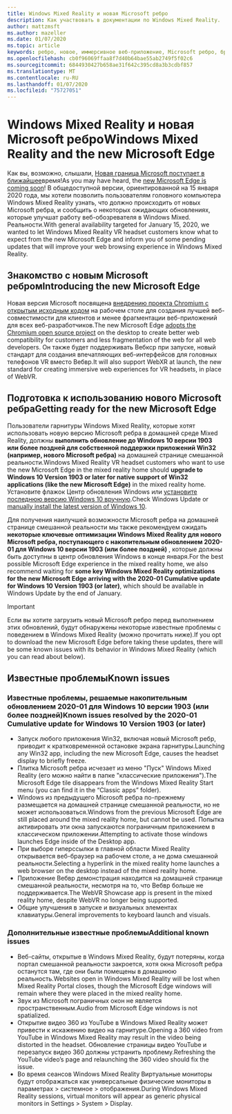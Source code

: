 ```yaml
---
title: Windows Mixed Reality и новая Microsoft ребро
description: Как участвовать в документации по Windows Mixed Reality.
author: mattzmsft
ms.author: mazeller
ms.date: 01/07/2020
ms.topic: article
keywords: ребро, новое, иммерсивное веб-приложение, Microsoft ребро, браузер, VR
ms.openlocfilehash: cb0f96069ffaa8f7d40b64bae55ab2749f5f02c6
ms.sourcegitcommit: 6844930427b658ae31f642c395cd8a3b3cdbf857
ms.translationtype: MT
ms.contentlocale: ru-RU
ms.lasthandoff: 01/07/2020
ms.locfileid: "75727051"
---
```

# <a name="windows-mixed-reality-and-the-new-microsoft-edge"></a><span data-ttu-id="0667f-104">Windows Mixed Reality и новая Microsoft ребро</span><span class="sxs-lookup"><span data-stu-id="0667f-104">Windows Mixed Reality and the new Microsoft Edge</span></span>

<span data-ttu-id="0667f-105">Как вы, возможно, слышали, [Новая граница Microsoft поступает в ближайшее](https://blogs.windows.com/windowsexperience/2019/11/04/introducing-the-new-microsoft-edge-and-bing/)время!</span><span class="sxs-lookup"><span data-stu-id="0667f-105">As you may have heard, the [new Microsoft Edge is coming soon](https://blogs.windows.com/windowsexperience/2019/11/04/introducing-the-new-microsoft-edge-and-bing/)!</span></span> <span data-ttu-id="0667f-106">В общедоступной версии, ориентированной на 15 января 2020 года, мы хотели позволить пользователям головного компьютера Windows Mixed Reality узнать, что должно происходить от новых Microsoft ребра, и сообщить о некоторых ожидающих обновлениях, которые улучшат работу веб-обозревателя в Windows Mixed. Реальности.</span><span class="sxs-lookup"><span data-stu-id="0667f-106">With general availability targeted for January 15, 2020, we wanted to let Windows Mixed Reality VR headset customers know what to expect from the new Microsoft Edge and inform you of some pending updates that will improve your web browsing experience in Windows Mixed Reality.</span></span>

## <a name="introducing-the-new-microsoft-edge"></a><span data-ttu-id="0667f-107">Знакомство с новым Microsoft ребром</span><span class="sxs-lookup"><span data-stu-id="0667f-107">Introducing the new Microsoft Edge</span></span>

<span data-ttu-id="0667f-108">Новая версия Microsoft посвящена [внедрению проекта Chromium с открытым исходным кодом](https://blogs.windows.com/windowsexperience/2018/12/06/microsoft-edge-making-the-web-better-through-more-open-source-collaboration/) на рабочем столе для создания лучшей веб-совместимости для клиентов и менее фрагментации веб-приложений для всех веб-разработчиков.</span><span class="sxs-lookup"><span data-stu-id="0667f-108">The new Microsoft Edge [adopts the Chromium open source project](https://blogs.windows.com/windowsexperience/2018/12/06/microsoft-edge-making-the-web-better-through-more-open-source-collaboration/) on the desktop to create better web compatibility for customers and less fragmentation of the web for all web developers.</span></span> <span data-ttu-id="0667f-109">Он также будет поддерживать Вебкср при запуске, новый стандарт для создания впечатляющих веб-интерфейсов для головных телефонов VR вместо Вебвр.</span><span class="sxs-lookup"><span data-stu-id="0667f-109">It will also support WebXR at launch, the new standard for creating immersive web experiences for VR headsets, in place of WebVR.</span></span>

## <a name="getting-ready-for-the-new-microsoft-edge"></a><span data-ttu-id="0667f-110">Подготовка к использованию нового Microsoft ребра</span><span class="sxs-lookup"><span data-stu-id="0667f-110">Getting ready for the new Microsoft Edge</span></span>

<span data-ttu-id="0667f-111">Пользователи гарнитуры Windows Mixed Reality, которые хотят использовать новую версию Microsoft ребра в домашней среде Mixed Reality, должны **выполнить обновление до Windows 10 версии 1903 или более поздней для собственной поддержки приложений Win32 (например, нового Microsoft ребра)** на домашней странице смешанной реальности.</span><span class="sxs-lookup"><span data-stu-id="0667f-111">Windows Mixed Reality VR headset customers who want to use the new Microsoft Edge in the mixed reality home should **upgrade to Windows 10 Version 1903 or later for native support of Win32 applications (like the new Microsoft Edge)** in the mixed reality home.</span></span> <span data-ttu-id="0667f-112">Установите флажок Центр обновления Windows или [установите последнюю версию Windows 10 вручную](https://www.microsoft.com/en-us/software-download/windows10).</span><span class="sxs-lookup"><span data-stu-id="0667f-112">Check Windows Update or [manually install the latest version of Windows 10](https://www.microsoft.com/en-us/software-download/windows10).</span></span>

<span data-ttu-id="0667f-113">Для получения наилучшей возможности Microsoft ребра на домашней странице смешанной реальности мы также рекомендуем ожидать **некоторые ключевые оптимизации Windows Mixed Reality для нового Microsoft ребра, поступающего с накопительным обновлением 2020-01 для Windows 10 версии 1903 (или более поздней)** , которые должны быть доступны в центр обновления Windows в конце января.</span><span class="sxs-lookup"><span data-stu-id="0667f-113">For the best possible Microsoft Edge experience in the mixed reality home, we also recommend waiting for **some key Windows Mixed Reality optimizations for the new Microsoft Edge arriving with the 2020-01 Cumulative update for Windows 10 Version 1903 (or later)**, which should be available in Windows Update by the end of January.</span></span>

>[!IMPORTANT]
><span data-ttu-id="0667f-114">Если вы хотите загрузить новый Microsoft ребро перед выполнением этих обновлений, будут обнаружены некоторые известные проблемы с поведением в Windows Mixed Reality (можно прочитать ниже).</span><span class="sxs-lookup"><span data-stu-id="0667f-114">If you opt to download the new Microsoft Edge before taking these updates, there will be some known issues with its behavior in Windows Mixed Reality (which you can read about below).</span></span>

## <a name="known-issues"></a><span data-ttu-id="0667f-115">Известные проблемы</span><span class="sxs-lookup"><span data-stu-id="0667f-115">Known issues</span></span>

### <a name="known-issues-resolved-by-the-2020-01-cumulative-update-for-windows-10-version-1903-or-later"></a><span data-ttu-id="0667f-116">Известные проблемы, решаемые накопительным обновлением 2020-01 для Windows 10 версии 1903 (или более поздней)</span><span class="sxs-lookup"><span data-stu-id="0667f-116">Known issues resolved by the 2020-01 Cumulative update for Windows 10 Version 1903 (or later)</span></span>

- <span data-ttu-id="0667f-117">Запуск любого приложения Win32, включая новый Microsoft ребр, приводит к кратковременной остановке экрана гарнитуры.</span><span class="sxs-lookup"><span data-stu-id="0667f-117">Launching any Win32 app, including the new Microsoft Edge, causes the headset display to briefly freeze.</span></span>
- <span data-ttu-id="0667f-118">Плитка Microsoft ребра исчезает из меню "Пуск" Windows Mixed Reality (его можно найти в папке "классические приложения").</span><span class="sxs-lookup"><span data-stu-id="0667f-118">The Microsoft Edge tile disappears from the Windows Mixed Reality Start menu (you can find it in the “Classic apps” folder).</span></span>
- <span data-ttu-id="0667f-119">Windows из предыдущего Microsoft ребра по-прежнему размещается на домашней странице смешанной реальности, но не может использоваться.</span><span class="sxs-lookup"><span data-stu-id="0667f-119">Windows from the previous Microsoft Edge are still placed around the mixed reality home, but cannot be used.</span></span> <span data-ttu-id="0667f-120">Попытка активировать эти окна запускаются пограничным приложением в классическом приложении.</span><span class="sxs-lookup"><span data-stu-id="0667f-120">Attempting to activate those windows launches Edge inside of the Desktop app.</span></span>
- <span data-ttu-id="0667f-121">При выборе гиперссылки в главной области Mixed Reality открывается веб-браузер на рабочем столе, а не дома смешанной реальности.</span><span class="sxs-lookup"><span data-stu-id="0667f-121">Selecting a hyperlink in the mixed reality home launches a web browser on the desktop instead of the mixed reality home.</span></span>
- <span data-ttu-id="0667f-122">Приложение Вебвр демонстрация находится на домашней странице смешанной реальности, несмотря на то, что Вебвр больше не поддерживается.</span><span class="sxs-lookup"><span data-stu-id="0667f-122">The WebVR Showcase app is present in the mixed reality home, despite WebVR no longer being supported.</span></span>
- <span data-ttu-id="0667f-123">Общие улучшения в запуске и визуальных элементах клавиатуры.</span><span class="sxs-lookup"><span data-stu-id="0667f-123">General improvements to keyboard launch and visuals.</span></span>

### <a name="additional-known-issues"></a><span data-ttu-id="0667f-124">Дополнительные известные проблемы</span><span class="sxs-lookup"><span data-stu-id="0667f-124">Additional known issues</span></span>

-   <span data-ttu-id="0667f-125">Веб-сайты, открытые в Windows Mixed Reality, будут потеряны, когда портал смешанной реальности закроется, хотя окна Microsoft ребра останутся там, где они были помещены в домашнюю реальность.</span><span class="sxs-lookup"><span data-stu-id="0667f-125">Websites open in Windows Mixed Reality will be lost when Mixed Reality Portal closes, though the Microsoft Edge windows will remain where they were placed in the mixed reality home.</span></span>
-   <span data-ttu-id="0667f-126">Звук из Microsoft пограничных окон не является пространственным.</span><span class="sxs-lookup"><span data-stu-id="0667f-126">Audio from Microsoft Edge windows is not spatialized.</span></span>
-   <span data-ttu-id="0667f-127">Открытие видео 360 из YouTube в Windows Mixed Reality может привести к искажению видео на гарнитуре.</span><span class="sxs-lookup"><span data-stu-id="0667f-127">Opening a 360 video from YouTube in Windows Mixed Reality may result in the video being distorted in the headset.</span></span> <span data-ttu-id="0667f-128">Обновление страницы видео YouTube и перезапуск видео 360 должны устранить проблему.</span><span class="sxs-lookup"><span data-stu-id="0667f-128">Refreshing the YouTube video’s page and relaunching the 360 video should fix the issue.</span></span>
-   <span data-ttu-id="0667f-129">Во время сеансов Windows Mixed Reality Виртуальные мониторы будут отображаться как универсальные физические мониторы в параметрах > системное > отображения.</span><span class="sxs-lookup"><span data-stu-id="0667f-129">During Windows Mixed Reality sessions, virtual monitors will appear as generic physical monitors in Settings > System > Display.</span></span>



